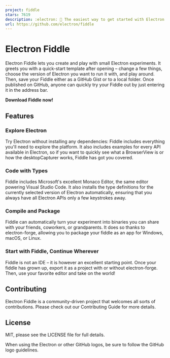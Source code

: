 ```yaml
---
project: fiddle
stars: 7619
description: :electron: 🚀 The easiest way to get started with Electron
url: https://github.com/electron/fiddle
---
```


Electron Fiddle
===============

Electron Fiddle lets you create and play with small Electron experiments. It greets you with a quick-start template after opening – change a few things, choose the version of Electron you want to run it with, and play around. Then, save your Fiddle either as a GitHub Gist or to a local folder. Once published on GitHub, anyone can quickly try your Fiddle out by just entering it in the address bar.

**Download Fiddle now!**

Features
--------

### Explore Electron

Try Electron without installing any dependencies: Fiddle includes everything you'll need to explore the platform. It also includes examples for every API available in Electron, so if you want to quickly see what a BrowserView is or how the desktopCapturer works, Fiddle has got you covered.

### Code with Types

Fiddle includes Microsoft's excellent Monaco Editor, the same editor powering Visual Studio Code. It also installs the type definitions for the currently selected version of Electron automatically, ensuring that you always have all Electron APIs only a few keystrokes away.

### Compile and Package

Fiddle can automatically turn your experiment into binaries you can share with your friends, coworkers, or grandparents. It does so thanks to electron-forge, allowing you to package your fiddle as an app for Windows, macOS, or Linux.

### Start with Fiddle, Continue Wherever

Fiddle is not an IDE – it is however an excellent starting point. Once your fiddle has grown up, export it as a project with or without electron-forge. Then, use your favorite editor and take on the world!

Contributing
------------

Electron Fiddle is a community-driven project that welcomes all sorts of contributions. Please check out our Contributing Guide for more details.

License
-------

MIT, please see the LICENSE file for full details.

When using the Electron or other GitHub logos, be sure to follow the GitHub logo guidelines.
